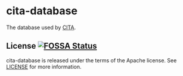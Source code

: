# cita-database

The database used by [CITA].

## License [![FOSSA Status](https://app.fossa.com/api/projects/git%2Bgithub.com%2Fcryptape%2Fcita-database.svg?type=shield)](https://app.fossa.com/projects/git%2Bgithub.com%2Fcryptape%2Fcita-database?ref=badge_shield)

cita-database is released under the terms of the Apache license. See [LICENSE] for more information.

[CITA]: https://github.com/cryptape/cita
[LICENSE]: LICENSE

